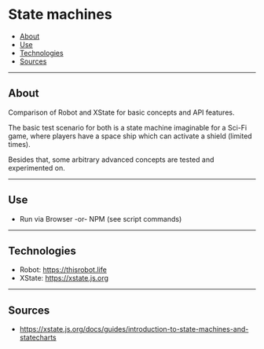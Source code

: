 # State machines

- [About](#about)
- [Use](#use)
- [Technologies](#technologies)
- [Sources](#sources)

---

## About

Comparison of Robot and XState for basic concepts and API features.

The basic test scenario for both is a state machine imaginable for a Sci-Fi game, 
where players have a space ship which can activate a shield (limited times).

Besides that, some arbitrary advanced concepts are tested and experimented on.

---

## Use

- Run via Browser -or- NPM (see script commands)

---

## Technologies

- Robot: https://thisrobot.life
- XState: https://xstate.js.org

---

## Sources

- https://xstate.js.org/docs/guides/introduction-to-state-machines-and-statecharts


